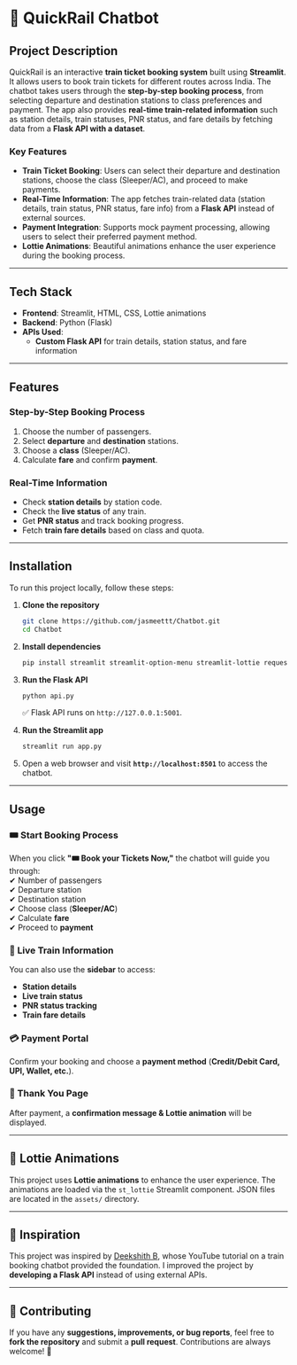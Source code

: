 # 🚆 QuickRail Chatbot  

## **Project Description**  
QuickRail is an interactive **train ticket booking system** built using **Streamlit**. It allows users to book train tickets for different routes across India. The chatbot takes users through the **step-by-step booking process**, from selecting departure and destination stations to class preferences and payment. The app also provides **real-time train-related information** such as station details, train statuses, PNR status, and fare details by fetching data from a **Flask API with a dataset**.  

### **Key Features**  
- **Train Ticket Booking**: Users can select their departure and destination stations, choose the class (Sleeper/AC), and proceed to make payments.  
- **Real-Time Information**: The app fetches train-related data (station details, train status, PNR status, fare info) from a **Flask API** instead of external sources.  
- **Payment Integration**: Supports mock payment processing, allowing users to select their preferred payment method.  
- **Lottie Animations**: Beautiful animations enhance the user experience during the booking process.  

---

## **Tech Stack**  
- **Frontend**: Streamlit, HTML, CSS, Lottie animations  
- **Backend**: Python (Flask)  
- **APIs Used**:  
  - **Custom Flask API** for train details, station status, and fare information  

---

## **Features**  

### **Step-by-Step Booking Process**  
1. Choose the number of passengers.  
2. Select **departure** and **destination** stations.  
3. Choose a **class** (Sleeper/AC).  
4. Calculate **fare** and confirm **payment**.  

### **Real-Time Information**  
- Check **station details** by station code.  
- Check the **live status** of any train.  
- Get **PNR status** and track booking progress.  
- Fetch **train fare details** based on class and quota.  

---

## **Installation**  

To run this project locally, follow these steps:  

1. **Clone the repository**  
    ```bash
    git clone https://github.com/jasmeettt/Chatbot.git
    cd Chatbot
    ```

2. **Install dependencies**  
    ```bash
    pip install streamlit streamlit-option-menu streamlit-lottie requests flask pandas
    ```

3. **Run the Flask API**  
    ```bash
    python api.py
    ```
    ✅ Flask API runs on `http://127.0.0.1:5001`.  

4. **Run the Streamlit app**  
    ```bash
    streamlit run app.py
    ```

5. Open a web browser and visit **`http://localhost:8501`** to access the chatbot.  

---

## **Usage**  

### **🎟️ Start Booking Process**  
When you click **"🎟️ Book your Tickets Now,"** the chatbot will guide you through:  
✔ Number of passengers  
✔ Departure station  
✔ Destination station  
✔ Choose class (**Sleeper/AC**)  
✔ Calculate **fare**  
✔ Proceed to **payment**  

### **📡 Live Train Information**  
You can also use the **sidebar** to access:  
- **Station details**  
- **Live train status**  
- **PNR status tracking**  
- **Train fare details**  

### **💳 Payment Portal**  
Confirm your booking and choose a **payment method** (**Credit/Debit Card, UPI, Wallet, etc.**).  

### **🎉 Thank You Page**  
After payment, a **confirmation message & Lottie animation** will be displayed.  

---

## **🎨 Lottie Animations**  
This project uses **Lottie animations** to enhance the user experience. The animations are loaded via the `st_lottie` Streamlit component. JSON files are located in the `assets/` directory.  

---

## **🔗 Inspiration**  
This project was inspired by [Deekshith B](https://www.youtube.com/channel/UCg0r6zCTkX5R5ikU9T-PwDg), whose YouTube tutorial on a train booking chatbot provided the foundation. I improved the project by **developing a Flask API** instead of using external APIs.  

---

## **🤝 Contributing**  
If you have any **suggestions, improvements, or bug reports**, feel free to **fork the repository** and submit a **pull request**. Contributions are always welcome! 🚀  
